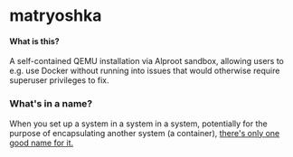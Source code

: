 # matryoshka

#### What is this?

A self-contained QEMU installation via Alproot sandbox, allowing users to e.g. use Docker without running into issues that would otherwise require superuser privileges to fix.

### What's in a name?

When you set up a system in a system in a system, potentially for the purpose of encapsulating another system (a container), [there's only one good name for it.](https://en.wikipedia.org/wiki/Matryoshka_doll)
